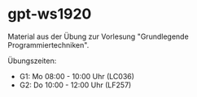 # gpt-ws1920
Material aus der Übung zur Vorlesung "Grundlegende Programmiertechniken".

Übungszeiten:
* G1: Mo 08:00 - 10:00 Uhr (LC036)
* G2: Do 10:00 - 12:00 Uhr (LF257)

